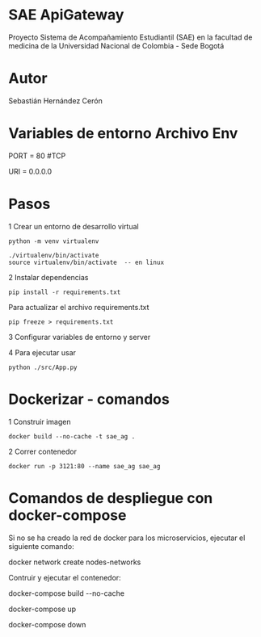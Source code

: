 # SAE ApiGateway

Proyecto Sistema de Acompañamiento Estudiantil (SAE) en la facultad de medicina de la Universidad Nacional de Colombia - Sede Bogotá

# Autor

Sebastián Hernández Cerón

# Variables de entorno Archivo Env

PORT = 80 #TCP

URI = 0.0.0.0

# Pasos

1 Crear un entorno de desarrollo virtual

    python -m venv virtualenv

    ./virtualenv/bin/activate
    source virtualenv/bin/activate  -- en linux

2 Instalar dependencias

    pip install -r requirements.txt

Para actualizar el archivo requirements.txt

    pip freeze > requirements.txt

3 Configurar variables de entorno y server

4 Para ejecutar usar

    python ./src/App.py

# Dockerizar - comandos

1 Construir imagen

    docker build --no-cache -t sae_ag .

2 Correr contenedor

    docker run -p 3121:80 --name sae_ag sae_ag


# Comandos de despliegue con docker-compose

Si no se ha creado la red de docker para los microservicios, ejecutar el siguiente comando:

docker network create nodes-networks

Contruir y ejecutar el contenedor:

docker-compose build --no-cache

docker-compose up

docker-compose down